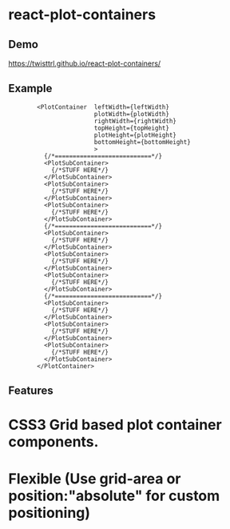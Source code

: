 # react-plot-containers

## Demo
https://twisttrl.github.io/react-plot-containers/

## Example
```
        <PlotContainer  leftWidth={leftWidth}
                        plotWidth={plotWidth}
                        rightWidth={rightWidth}
                        topHeight={topHeight}
                        plotHeight={plotHeight}
                        bottomHeight={bottomHeight}
                        >
          {/*===========================*/}
          <PlotSubContainer>
            {/*STUFF HERE*/}
          </PlotSubContainer>
          <PlotSubContainer>
            {/*STUFF HERE*/}
          </PlotSubContainer>
          <PlotSubContainer>
            {/*STUFF HERE*/}
          </PlotSubContainer>
          {/*===========================*/}
          <PlotSubContainer>
            {/*STUFF HERE*/}
          </PlotSubContainer>
          <PlotSubContainer>
            {/*STUFF HERE*/}
          </PlotSubContainer>
          <PlotSubContainer>
            {/*STUFF HERE*/}
          </PlotSubContainer>
          {/*===========================*/}
          <PlotSubContainer>
            {/*STUFF HERE*/}
          </PlotSubContainer>
          <PlotSubContainer>
            {/*STUFF HERE*/}
          </PlotSubContainer>
          <PlotSubContainer>
            {/*STUFF HERE*/}
          </PlotSubContainer>
        </PlotContainer>
```

## Features
# CSS3 Grid based plot container components. 
# Flexible (Use grid-area or position:"absolute" for custom positioning)
